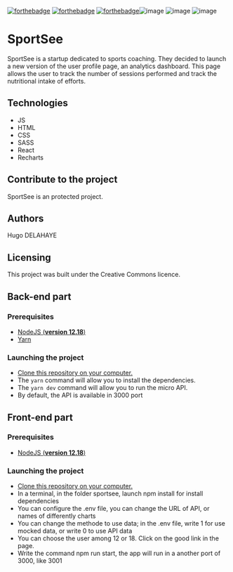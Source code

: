 [![forthebadge](https://forthebadge.com/images/badges/cc-0.svg)](https://forthebadge.com) [![forthebadge](https://forthebadge.com/images/badges/made-with-javascript.svg)](https://forthebadge.com) [![forthebadge](https://forthebadge.com/images/badges/uses-css.svg)](https://forthebadge.com)![image](https://img.shields.io/badge/React-20232A?style=for-the-badge&logo=react&logoColor=61DAFB) ![image](https://img.shields.io/badge/Sass-CC6699?style=for-the-badge&logo=sass&logoColor=white) ![image](https://img.shields.io/badge/uses-Recharts-blue)

# SportSee

SportSee is a startup dedicated to sports coaching. They decided to launch a new version of the user profile page, an analytics dashboard. This page allows the user to track the number of sessions performed and track the nutritional intake of efforts.

## Technologies
- JS
- HTML
- CSS
- SASS
- React
- Recharts

## Contribute to the project

SportSee is an protected project.

## Authors

Hugo DELAHAYE

## Licensing

This project was built under the Creative Commons licence.

## Back-end part
### Prerequisites

- [NodeJS (**version 12.18**)](https://nodejs.org/en/)
- [Yarn](https://yarnpkg.com/)

### Launching the project

- [Clone this repository on your computer.](https://github.com/HugoDlhOC/HugoDelahaye_12_28062022back)
- The `yarn` command will allow you to install the dependencies.
- The `yarn dev` command will allow you to run the micro API.
- By default, the API is available in 3000 port

## Front-end part
### Prerequisites

- [NodeJS (**version 12.18**)](https://nodejs.org/en/)

### Launching the project

- [Clone this repository on your computer.](https://github.com/HugoDlhOC/HugoDelahaye_12_28062022)
- In a terminal, in the folder sportsee, launch npm install for install dependencies
- You can configure the .env file, you can change the URL of API, or names of differently charts
- You can change the methode to use data; in the .env file, write 1 for use mocked data, or write 0 to use API data
- You can choose the user among 12 or 18. Click on the good link in the page.
- Write the command npm run start, the app will run in a another port of 3000, like 3001
